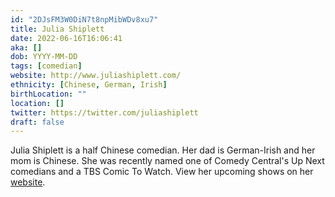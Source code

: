```yaml
---
id: "2DJsFM3W0DiN7t8npMibWDv8xu7"
title: Julia Shiplett
date: 2022-06-16T16:06:41
aka: []
dob: YYYY-MM-DD
tags: [comedian]
website: http://www.juliashiplett.com/
ethnicity: [Chinese, German, Irish]
birthLocation: ""
location: []
twitter: https://twitter.com/juliashiplett
draft: false
---
```


Julia Shiplett is a half Chinese comedian. Her dad is German-Irish and her mom
is Chinese. She was recently named one of Comedy Central's Up Next comedians and
a TBS Comic To Watch. View her upcoming shows on her
[website](http://www.juliashiplett.com/shows/).
